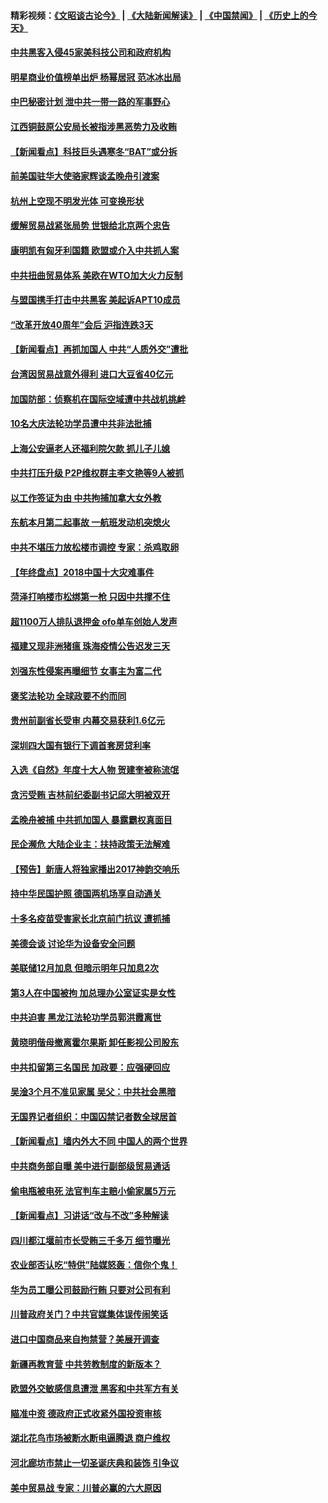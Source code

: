 #### 精彩视频：[《文昭谈古论今》](https://github.com/gfw-breaker/wenzhao/blob/master/README.md?t=12202131) | [《大陆新闻解读》](https://github.com/gfw-breaker/ntdtv-comedy/blob/master/README.md?t=12202131) | [《中国禁闻》](https://github.com/gfw-breaker/ntdtv-news/blob/master/README.md?t=12202131) | [《历史上的今天》](https://github.com/gfw-breaker/today-in-history/blob/master/README.md?t=12202131) 

#### [中共黑客入侵45家美科技公司和政府机构](../pages/nsc413/n10923136.md?t=12202131) 

#### [明星商业价值榜单出炉 杨幂居冠 范冰冰出局](../pages/nsc413/n10922959.md?t=12202131) 

#### [中巴秘密计划 泄中共一带一路的军事野心](../pages/nsc413/n10923128.md?t=12202131) 

#### [江西铜鼓原公安局长被指涉黑恶势力及收贿](../pages/nsc413/n10923144.md?t=12202131) 

#### [【新闻看点】科技巨头遇寒冬“BAT”或分拆](../pages/nsc413/n10923012.md?t=12202131) 

#### [前美国驻华大使骆家辉谈孟晚舟引渡案](../pages/nsc413/n10923038.md?t=12202131) 

#### [杭州上空现不明发光体 可变换形状](../pages/nsc413/n10923032.md?t=12202131) 

#### [缓解贸易战紧张局势 世银给北京两个忠告](../pages/nsc413/n10923048.md?t=12202131) 

#### [康明凯有匈牙利国籍 欧盟或介入中共抓人案](../pages/nsc413/n10922924.md?t=12202131) 

#### [中共扭曲贸易体系 美欧在WTO加大火力反制](../pages/nsc413/n10922906.md?t=12202131) 

#### [与盟国携手打击中共黑客 美起诉APT10成员](../pages/nsc413/n10922820.md?t=12202131) 

#### [“改革开放40周年”会后 沪指连跌3天](../pages/nsc413/n10922861.md?t=12202131) 

#### [【新闻看点】再抓加国人 中共“人质外交”遭批](../pages/nsc413/n10922846.md?t=12202131) 

#### [台湾因贸易战意外得利 进口大豆省40亿元](../pages/nsc413/n10921613.md?t=12202131) 

#### [加国防部：侦察机在国际空域遭中共战机挑衅](../pages/nsc413/n10922674.md?t=12202131) 

#### [10名大庆法轮功学员遭中共非法批捕](../pages/nsc413/n10922590.md?t=12202131) 

#### [上海公安逼老人还福利院欠款 抓儿子儿媳](../pages/nsc413/n10922623.md?t=12202131) 


#### [中共打压升级 P2P维权群主李文艳等9人被抓](../pages/nsc413/n10921031.md?t=12202131) 

#### [以工作签证为由 中共拘捕加拿大女外教](../pages/nsc413/n10922534.md?t=12202131) 

#### [东航本月第二起事故 一航班发动机突熄火](../pages/nsc413/n10922011.md?t=12202131) 

#### [中共不堪压力放松楼市调控 专家：杀鸡取卵](../pages/nsc413/n10921845.md?t=12202131) 

#### [【年终盘点】2018中国十大灾难事件](../pages/nsc413/n10901686.md?t=12202131) 

#### [菏泽打响楼市松绑第一枪 只因中共撑不住](../pages/nsc413/n10920957.md?t=12202131) 

#### [超1100万人排队退押金 ofo单车创始人发声](../pages/nsc413/n10920362.md?t=12202131) 

#### [福建又现非洲猪瘟 珠海疫情公告迟发三天](../pages/nsc413/n10921666.md?t=12202131) 

#### [刘强东性侵案再曝细节 女事主为富二代](../pages/nsc413/n10921252.md?t=12202131) 

#### [褒奖法轮功 全球政要不约而同](../pages/nsc413/n10921963.md?t=12202131) 

#### [贵州前副省长受审 内幕交易获利1.6亿元](../pages/nsc413/n10921850.md?t=12202131) 

#### [深圳四大国有银行下调首套房贷利率](../pages/nsc413/n10921762.md?t=12202131) 

#### [入选《自然》年度十大人物 贺建奎被称流氓](../pages/nsc413/n10921227.md?t=12202131) 

#### [贪污受贿 吉林前纪委副书记邱大明被双开](../pages/nsc413/n10921276.md?t=12202131) 

#### [孟晚舟被捕 中共抓加国人 暴露霸权真面目](../pages/nsc413/n10921038.md?t=12202131) 

#### [民企濒危 大陆企业主：扶持政策无法解难](../pages/nsc413/n10921404.md?t=12202131) 

#### [【预告】新唐人将独家播出2017神韵交响乐](../pages/nsc413/n10912037.md?t=12202131) 

#### [持中华民国护照 德国两机场享自动通关](../pages/nsc413/n10921349.md?t=12202131) 

#### [十多名疫苗受害家长北京前门抗议 遭抓捕](../pages/nsc413/n10920714.md?t=12202131) 

#### [美德会谈 讨论华为设备安全问题](../pages/nsc413/n10921303.md?t=12202131) 

#### [美联储12月加息 但暗示明年只加息2次](../pages/nsc413/n10920893.md?t=12202131) 

#### [第3人在中国被拘 加总理办公室证实是女性](../pages/nsc413/n10920339.md?t=12202131) 

#### [中共迫害 黑龙江法轮功学员郭洪霞离世](../pages/nsc413/n10920213.md?t=12202131) 

#### [黄晓明偕母撤离霍尔果斯 卸任影视公司股东](../pages/nsc413/n10920715.md?t=12202131) 

#### [中共扣留第三名国民 加政要：应强硬回应](../pages/nsc413/n10920887.md?t=12202131) 

#### [吴淦3个月不准见家属 吴父：中共社会黑暗](../pages/nsc413/n10920879.md?t=12202131) 

#### [无国界记者组织：中国囚禁记者数全球居首](../pages/nsc413/n10920855.md?t=12202131) 

#### [【新闻看点】墙内外大不同 中国人的两个世界](../pages/nsc413/n10920712.md?t=12202131) 

#### [中共商务部自曝 美中进行副部级贸易通话](../pages/nsc413/n10920635.md?t=12202131) 

#### [偷电瓶被电死 法官判车主赔小偷家属5万元](../pages/nsc413/n10920698.md?t=12202131) 

#### [【新闻看点】习讲话“改与不改”多种解读](../pages/nsc413/n10920523.md?t=12202131) 

#### [四川都江堰前市长受贿三千多万 细节曝光](../pages/nsc413/n10920759.md?t=12202131) 

#### [农业部否认吃“特供”陆媒怒轰：信你个鬼！](../pages/nsc413/n10920754.md?t=12202131) 

#### [华为员工曝公司鼓励行贿 只要对公司有利](../pages/nsc413/n10920490.md?t=12202131) 

#### [川普政府关门？中共官媒集体误传闹笑话](../pages/nsc413/n10920340.md?t=12202131) 

#### [进口中国商品来自拘禁营？美展开调查](../pages/nsc413/n10920326.md?t=12202131) 

#### [新疆再教育营 中共劳教制度的新版本？](../pages/nsc413/n10918338.md?t=12202131) 

#### [欧盟外交敏感信息遭泄 黑客和中共军方有关](../pages/nsc413/n10920529.md?t=12202131) 

#### [瞄准中资 德政府正式收紧外国投资审核](../pages/nsc413/n10920547.md?t=12202131) 

#### [湖北花鸟市场被断水断电逼腾退 商户维权](../pages/nsc413/n10920540.md?t=12202131) 

#### [河北廊坊市禁止一切圣诞庆典和装饰 引争议](../pages/nsc413/n10920435.md?t=12202131) 

#### [美中贸易战 专家：川普必赢的六大原因](../pages/nsc413/n10920421.md?t=12202131) 

